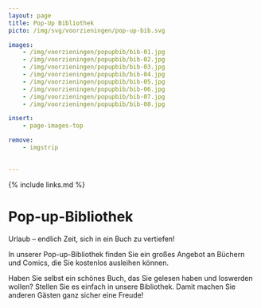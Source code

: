 ```yaml
---
layout: page
title: Pop-Up Bibliothek
picto: /img/svg/voorzieningen/pop-up-bib.svg

images:
    - /img/voorzieningen/popupbib/bib-01.jpg
    - /img/voorzieningen/popupbib/bib-02.jpg
    - /img/voorzieningen/popupbib/bib-03.jpg
    - /img/voorzieningen/popupbib/bib-04.jpg
    - /img/voorzieningen/popupbib/bib-05.jpg
    - /img/voorzieningen/popupbib/bib-06.jpg
    - /img/voorzieningen/popupbib/bib-07.jpg
    - /img/voorzieningen/popupbib/bib-08.jpg

insert:
    - page-images-top

remove:
    - imgstrip
    

---
```

{% include links.md %}

# Pop-up-Bibliothek

Urlaub – endlich Zeit, sich in ein Buch zu vertiefen! 

In unserer Pop-up-Bibliothek finden Sie ein großes Angebot an Büchern und Comics, die Sie kostenlos ausleihen können.

Haben Sie selbst ein schönes Buch, das Sie gelesen haben und loswerden wollen? Stellen Sie es einfach in unsere Bibliothek. Damit machen Sie anderen Gästen ganz sicher eine Freude!

